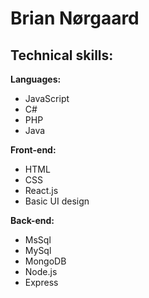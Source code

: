 # Brian Nørgaard


## Technical skills:

**Languages:**

* JavaScript
* C#
* PHP
* Java


**Front-end:**

* HTML
* CSS
* React.js
* Basic UI design


**Back-end:**

* MsSql
* MySql
* MongoDB
* Node.js
* Express
